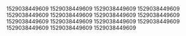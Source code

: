1529038449609
1529038449609
1529038449609
1529038449609
1529038449609
1529038449609
1529038449609
1529038449609
1529038449609
1529038449609
1529038449609
1529038449609
1529038449609
1529038449609
1529038449609